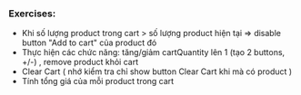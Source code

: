 ### Exercises:
- Khi số lượng product trong cart > số lượng product hiện tại => disable button "Add to cart" của product đó
- Thực hiện các chức năng: tăng/giảm cartQuantity lên 1 (tạo 2 buttons, +/-) , remove product khỏi cart
- Clear Cart ( nhớ kiểm tra chỉ show button Clear Cart khi mà có product )
- Tính tổng giá của mỗi product trong cart